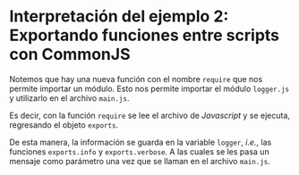 # Interpretación del ejemplo 2: Exportando funciones entre scripts con CommonJS

Notemos que hay una nueva función con el nombre `require` que nos permite importar un módulo. Esto nos permite importar el módulo `logger.js` y utilizarlo en el archivo `main.js`.

Es decir, con la función `require` se lee el archivo de _Javascript_ y se ejecuta, regresando el objeto `exports`.

De esta manera, la información se guarda en la variable `logger`, _i.e._, las funciones `exports.info` y `exports.verbose`. A las cuales se les pasa un mensaje como parámetro una vez que se llaman en el archivo `main.js`.
